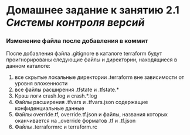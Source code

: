 # Домашнее задание к занятию 2.1 *Системы контроля версий*
### Изменение файла после добавления в коммит

После добавления файла .gitignore в каталоге terraform будут проигнорированы следующие файлы и директории, находящиеся в данном каталоге:
1. все скрытые локальные директории .terraform вне зависимости от уровня вложенности
2. все файлы расширения .tfstate и .tfstate.*
3. Крэш логи crash.log и crash.*.log
4. Файлы расширения .tfvars и .tfvars.json содержащие конфиденциальные данные
5. Файлы override.tf, override.tf.json и файлы, названия которых оканчивается на _override форматов .tf и .tf.json
6. Файлы .terraformrc и terraform.rc
